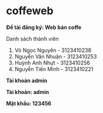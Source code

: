 # coffeweb
<b> Đề tài đăng ký: Web bán coffe </b>
<p>
    Danh sách thành viên
<ol> 
<li> Võ Ngọc Nguyên - 3123410238 </li>
<li> Nguyễn Văn Nhuận - 3123410253 </li>
<li> Huỳnh Anh Nhựt - 3123410256 </li>
<li> Nguyễn Tiến Minh - 3123410221 </li>
    </ol>
</p>

<b> Tài khoản admin <b/>
<p>Tài khoản: admin</p>
<p>Mật khẩu: 123456</p>

